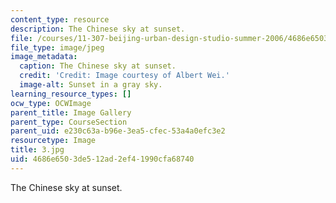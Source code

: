 ```yaml
---
content_type: resource
description: The Chinese sky at sunset.
file: /courses/11-307-beijing-urban-design-studio-summer-2006/4686e6503de512ad2ef41990cfa68740_3.jpg
file_type: image/jpeg
image_metadata:
  caption: The Chinese sky at sunset.
  credit: 'Credit: Image courtesy of Albert Wei.'
  image-alt: Sunset in a gray sky.
learning_resource_types: []
ocw_type: OCWImage
parent_title: Image Gallery
parent_type: CourseSection
parent_uid: e230c63a-b96e-3ea5-cfec-53a4a0efc3e2
resourcetype: Image
title: 3.jpg
uid: 4686e650-3de5-12ad-2ef4-1990cfa68740
---
```

The Chinese sky at sunset.

